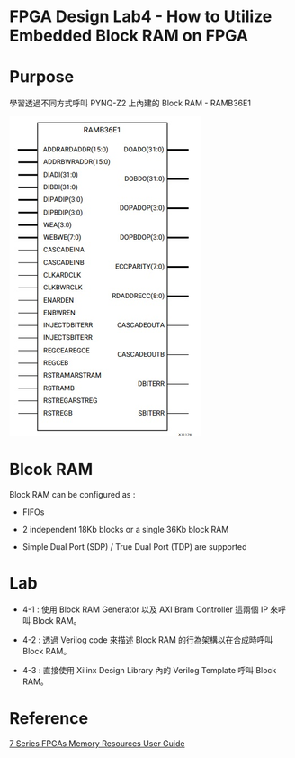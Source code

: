 FPGA Design Lab4 - How to Utilize Embedded Block RAM on FPGA
=====

# Purpose

學習透過不同方式呼叫 PYNQ-Z2 上內建的 Block RAM - RAMB36E1

![Block RAM](images/bram.jpg)

# Blcok RAM

Block RAM can be configured as :

- FIFOs

- 2 independent 18Kb blocks or a single 36Kb block RAM

- Simple Dual Port (SDP) / True Dual Port (TDP) are supported

# Lab

- 4-1 : 使用 Block RAM Generator 以及 AXI Bram Controller 這兩個 IP 來呼叫 Block RAM。

- 4-2 : 透過 Verilog code 來描述 Block RAM 的行為架構以在合成時呼叫 Block RAM。

- 4-3 : 直接使用 Xilinx Design Library 內的 Verilog Template 呼叫 Block RAM。

# Reference

[7 Series FPGAs Memory Resources User Guide](https://www.xilinx.com/support/documentation/user_guides/ug473_7Series_Memory_Resources.pdf)
